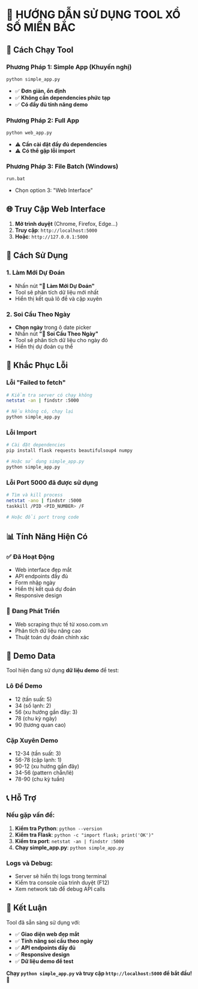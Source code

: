 # 🎯 HƯỚNG DẪN SỬ DỤNG TOOL XỔ SỐ MIỀN BẮC

## 🚀 Cách Chạy Tool

### **Phương Pháp 1: Simple App (Khuyến nghị)**
```bash
python simple_app.py
```
- ✅ **Đơn giản, ổn định**
- ✅ **Không cần dependencies phức tạp**
- ✅ **Có đầy đủ tính năng demo**

### **Phương Pháp 2: Full App**
```bash
python web_app.py
```
- ⚠️ **Cần cài đặt đầy đủ dependencies**
- ⚠️ **Có thể gặp lỗi import**

### **Phương Pháp 3: File Batch (Windows)**
```bash
run.bat
```
- Chọn option 3: "Web Interface"

## 🌐 Truy Cập Web Interface

1. **Mở trình duyệt** (Chrome, Firefox, Edge...)
2. **Truy cập**: `http://localhost:5000`
3. **Hoặc**: `http://127.0.0.1:5000`

## 📱 Cách Sử Dụng

### **1. Làm Mới Dự Đoán**
- Nhấn nút **"🔄 Làm Mới Dự Đoán"**
- Tool sẽ phân tích dữ liệu mới nhất
- Hiển thị kết quả lô đề và cặp xuyên

### **2. Soi Cầu Theo Ngày**
- **Chọn ngày** trong ô date picker
- Nhấn nút **"📅 Soi Cầu Theo Ngày"**
- Tool sẽ phân tích dữ liệu cho ngày đó
- Hiển thị dự đoán cụ thể

## 🔧 Khắc Phục Lỗi

### **Lỗi "Failed to fetch"**
```bash
# Kiểm tra server có chạy không
netstat -an | findstr :5000

# Nếu không có, chạy lại
python simple_app.py
```

### **Lỗi Import**
```bash
# Cài đặt dependencies
pip install flask requests beautifulsoup4 numpy

# Hoặc sử dụng simple_app.py
python simple_app.py
```

### **Lỗi Port 5000 đã được sử dụng**
```bash
# Tìm và kill process
netstat -ano | findstr :5000
taskkill /PID <PID_NUMBER> /F

# Hoặc đổi port trong code
```

## 📊 Tính Năng Hiện Có

### ✅ **Đã Hoạt Động**
- Web interface đẹp mắt
- API endpoints đầy đủ
- Form nhập ngày
- Hiển thị kết quả dự đoán
- Responsive design

### 🔄 **Đang Phát Triển**
- Web scraping thực tế từ xoso.com.vn
- Phân tích dữ liệu nâng cao
- Thuật toán dự đoán chính xác

## 🎯 Demo Data

Tool hiện đang sử dụng **dữ liệu demo** để test:

### **Lô Đề Demo**
- 12 (tần suất: 5)
- 34 (số lạnh: 2)
- 56 (xu hướng gần đây: 3)
- 78 (chu kỳ ngày)
- 90 (tương quan cao)

### **Cặp Xuyên Demo**
- 12-34 (tần suất: 3)
- 56-78 (cặp lạnh: 1)
- 90-12 (xu hướng gần đây)
- 34-56 (pattern chẵn/lẻ)
- 78-90 (chu kỳ tuần)

## 📞 Hỗ Trợ

### **Nếu gặp vấn đề:**
1. **Kiểm tra Python**: `python --version`
2. **Kiểm tra Flask**: `python -c "import flask; print('OK')"`
3. **Kiểm tra port**: `netstat -an | findstr :5000`
4. **Chạy simple_app.py**: `python simple_app.py`

### **Logs và Debug:**
- Server sẽ hiển thị logs trong terminal
- Kiểm tra console của trình duyệt (F12)
- Xem network tab để debug API calls

## 🎉 Kết Luận

Tool đã sẵn sàng sử dụng với:
- ✅ **Giao diện web đẹp mắt**
- ✅ **Tính năng soi cầu theo ngày**
- ✅ **API endpoints đầy đủ**
- ✅ **Responsive design**
- ✅ **Dữ liệu demo để test**

**Chạy `python simple_app.py` và truy cập `http://localhost:5000` để bắt đầu!** 🚀
